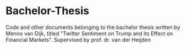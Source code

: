 # Bachelor-Thesis
Code and other documents belonging to the bachelor thesis written by Menno van Dijk, titled "Twitter Sentiment on Trump and its Effect on Financial Markets". Supervised by prof. dr. van der Heijden
